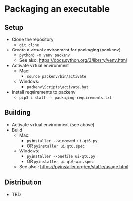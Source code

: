 # Packaging an executable

## Setup
- Clone the repository
  - `git clone`
- Create a virtual environment for packaging (packenv)
  - `python3 -m venv packenv`
  - See also: https://docs.python.org/3/library/venv.html
- Activate virtual environment
  - Mac:
    - `source packenv/bin/activate`
  - Windows:
    - `packenv\Scripts\activate.bat`
 - Install requirements to packenv
   - `pip3 install -r packaging-requirements.txt`

## Building
- Activate virtual environment (see above)
- Build
  - Mac:
    - `pyinstaller --windowed ui-qt6.py`
    - OR `pyinstaller ui-qt6.spec`
  - Windows:
    - `pyinstaller --onefile ui-qt6.py`
    - OR `pyinstaller ui-qt6-win.spec`
  - See also : https://pyinstaller.org/en/stable/usage.html

## Distribution
- TBD

